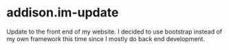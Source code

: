 # addison.im-update
Update to the front end of my website. I decided to use bootstrap instead of my own framework this time since I mostly do back end development.
